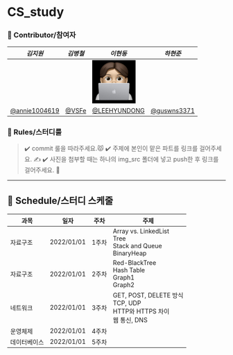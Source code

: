 # CS_study

### 💫 Contributor/참여자
|___김지원___|___김병철___|___이현동___|___하현준___|
|----------|-----------|----------|----------|
|||<img src="img/lhd.jpeg" height="100" width="100">||
|[@annie1004619](https://github.com/annie1004619)|[@VSFe](https://github.com/VSFe)|[@LEEHYUNDONG](https://github.com/LEEHYUNDONG)|[@guswns3371](https://github.com/guswns3371)|

### 👊 Rules/스터디룰
> ✔️ commit 룰을 따라주세요.😾
> ✔️  주제에 본인이 맡은 파트를 링크를 걸어주세요. ✍️
> ✔️ 사진을 첨부할 때는 하나의 img_src 폴더에 넣고 push한 후 링크를 걸어주세요. 🧚

***

## 👊 Schedule/스터디 스케줄
| __과목__ |__일자__|__주차__|__주제__|
----|-----|-----|-------|
자료구조|2022/01/01|1주차|Array vs. LinkedList<br>Tree<br> Stack and Queue<br>BinaryHeap|
자료구조|2022/01/01|2주차|Red-BlackTree<br>Hash Table<br>Graph1<br>Graph2|
네트워크|2022/01/01|3주차|GET, POST, DELETE 방식<br>TCP, UDP<br> HTTP와 HTTPS 차이<br> 웹 통신, DNS|
운영체제|2022/01/01|4주차||
데이터베이스|2022/01/01|5주차||

